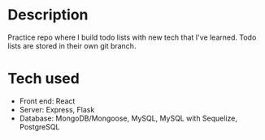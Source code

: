 # Description
Practice repo where I build todo lists with new tech that I've learned. Todo lists are stored in their own git branch.

# Tech used
  - Front end: React
  - Server: Express, Flask
  - Database: MongoDB/Mongoose, MySQL, MySQL with Sequelize, PostgreSQL
